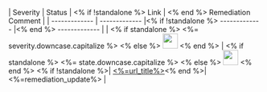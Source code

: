 | Severity  | Status | <% if !standalone %> Link | <% end %> Remediation Comment |
| ------------- | ------------- |<% if !standalone %>  ------------- |<% end %> ------------- |
| <% if standalone %> <%= severity.downcase.capitalize %> <% else %> <img height="30px" src="static-content/<%= severity.to_s.downcase %>.png"/> <% end %> | <% if standalone %> <%= state.downcase.capitalize %> <% else %> <img height="30px" src="static-content/<%= state.to_s.downcase %>.png"/> <% end %>  <% if !standalone %>| [ <%=url_title%>](<%=url%>)<% end %>| <%=remediation_update%> |
